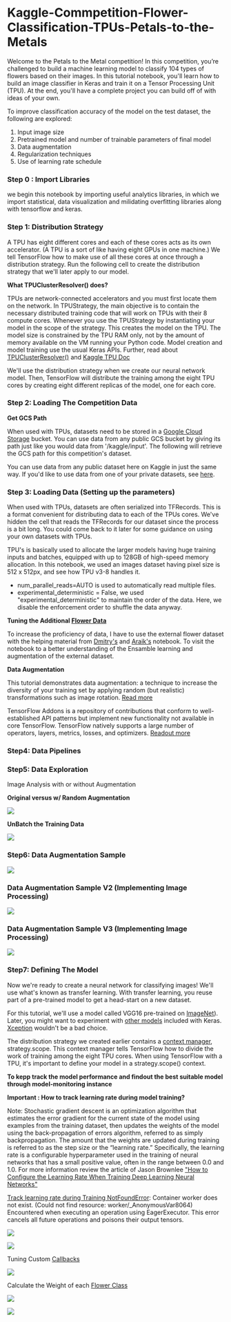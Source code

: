 # Kaggle-Commpetition-Flower-Classification-TPUs-Petals-to-the-Metals
Welcome to the Petals to the Metal competition! In this competition, you’re challenged to build a machine learning model to classify 104 types of flowers based on their images. In this tutorial notebook, you'll learn how to build an image classifier in Keras and train it on a Tensor Processing Unit (TPU). At the end, you'll have a complete project you can build off of with ideas of your own.

To improve classification accuracy of the model on the test dataset, the following are explored:

1. Input image size
2. Pretrained model and number of trainable parameters of final model
3. Data augmentation
4. Regularization techniques
5. Use of learning rate schedule

### Step 0 : Import Libraries

we begin this notebook by importing useful analytics libraries, in which we import statistical, data visualization and milidating overfitting libraries along with tensorflow and keras.

### Step 1: Distribution Strategy

A TPU has eight different cores and each of these cores acts as its own accelerator. (A TPU is a sort of like having eight GPUs in one machine.) We tell TensorFlow how to make use of all these cores at once through a distribution strategy. Run the following cell to create the distribution strategy that we'll later apply to our model.

<b> What TPUClusterResolver() does? </b>

TPUs are network-connected accelerators and you must first locate them on the network. In TPUStrategy, the main objective is to contain the necessary distributed training code that will work on TPUs with their 8 compute cores. Whenever you use the TPUStrategy by instantiating your model in the scope of the strategy. This creates the model on the TPU. The model size is constrained by the TPU RAM only, not by the amount of memory available on the VM running your Python code. Model creation and model training use the usual Keras APIs. Further, read about [TPUClusterResolver()](https://www.tensorflow.org/api_docs/python/tf/distribute/cluster_resolver/ClusterResolver) and [Kaggle TPU Doc](https://www.kaggle.com/docs/tpu)

We'll use the distribution strategy when we create our neural network model. Then, TensorFlow will distribute the training among the eight TPU cores by creating eight different replicas of the model, one for each core.

### Step 2: Loading The Competition Data

<b> Get GCS Path </b>

When used with TPUs, datasets need to be stored in a [Google Cloud Storage](https://cloud.google.com/storage/) bucket. You can use data from any public GCS bucket by giving its path just like you would data from '/kaggle/input'. The following will retrieve the GCS path for this competition's dataset.

You can use data from any public dataset here on Kaggle in just the same way. If you'd like to use data from one of your private datasets, see [here](https://www.kaggle.com/docs/tpu#tpu3pt5).

### Step 3: Loading Data (Setting up the parameters)

When used with TPUs, datasets are often serialized into TFRecords. This is a format convenient for distributing data to each of the TPUs cores. We've hidden the cell that reads the TFRecords for our dataset since the process is a bit long. You could come back to it later for some guidance on using your own datasets with TPUs.

TPU's is basically used to allocate the larger models having huge training inputs and batches, equipped with up to 128GB of high-speed memory allocation. In this notebook, we used an images dataset having pixel size is 512 x 512px, and see how TPU v3-8 handles it.

* num_parallel_reads=AUTO is used to automatically read multiple files.
* experimental_deterministic = False, we used "experimental_deterministic" to maintain the order of the data. Here, we disable the enforcement order to shuffle the data anyway.

<b> Tuning the Additional [Flower Data](https://www.kaggle.com/kirillblinov/tf-flower-photo-tfrec) </b>

To increase the proficiency of data, I have to use the external flower dataset with the helping material from [Dmitry's](https://www.kaggle.com/dmitrynokhrin/densenet201-aug-additional-data) and [Araik's](https://www.kaggle.com/atamazian/fc-ensemble-external-data-effnet-densenet) notebook. To visit the notebook to a better understanding of the Ensamble learning and augmentation of the external dataset.

<b> Data Augmentation </b>

This tutorial demonstrates data augmentation: a technique to increase the diversity of your training set by applying random (but realistic) transformations such as image rotation. [Read more](https://www.tensorflow.org/tutorials/images/data_augmentation)

TensorFlow Addons is a repository of contributions that conform to well-established API patterns but implement new functionality not available in core TensorFlow. TensorFlow natively supports a large number of operators, layers, metrics, losses, and optimizers. [Readout more](https://github.com/tensorflow/addons)

### Step4: Data Pipelines
### Step5: Data Exploration

Image Analysis with or without Augmentation

<b> Original versus w/ Random Augmentation </b>

![](/Images/1.png)

<b> UnBatch the Training Data </b>

![](/Images/2.png)

### Step6: Data Augmentation Sample

![](/Images/3.png)

### Data Augmentation Sample V2 (Implementing Image Processing)

![](/Images/4.png)

### Data Augmentation Sample V3 (Implementing Image Processing)

![](/Images/5.png)

### Step7: Defining The Model

Now we're ready to create a neural network for classifying images! We'll use what's known as transfer learning. With transfer learning, you reuse part of a pre-trained model to get a head-start on a new dataset.

For this tutorial, we'll use a model called VGG16 pre-trained on [ImageNet](https://image-net.org/)). Later, you might want to experiment with [other models](https://www.tensorflow.org/api_docs/python/tf/keras/applications) included with Keras. [Xception](https://www.tensorflow.org/api_docs/python/tf/keras/applications/xception/Xception) wouldn't be a bad choice.

The distribution strategy we created earlier contains a [context manager](https://docs.python.org/3/reference/compound_stmts.html#with), strategy.scope. This context manager tells TensorFlow how to divide the work of training among the eight TPU cores. When using TensorFlow with a TPU, it's important to define your model in a strategy.scope() context.

<b> To kepp track the model performance and findout the best suitable model through model-monitoring instance </b>

<b> Important : How to track learning rate during model training? </b>

Note: Stochastic gradient descent is an optimization algorithm that estimates the error gradient for the current state of the model using examples from the training dataset, then updates the weights of the model using the back-propagation of errors algorithm, referred to as simply backpropagation. The amount that the weights are updated during training is referred to as the step size or the “learning rate.” Specifically, the learning rate is a configurable hyperparameter used in the training of neural networks that has a small positive value, often in the range between 0.0 and 1.0. For more information review the article of Jason Brownlee ["How to Configure the Learning Rate When Training Deep Learning Neural Networks"](https://machinelearningmastery.com/learning-rate-for-deep-learning-neural-networks/)

[Track learning rate during Training NotFoundError](https://stackoverflow.com/questions/49127214/keras-how-to-output-learning-rate-onto-tensorboard): Container worker does not exist. (Could not find resource: worker/_AnonymousVar8064) Encountered when executing an operation using EagerExecutor. This error cancels all future operations and poisons their output tensors.

![](https://stackoverflow.com/questions/49127214/keras-how-to-output-learning-rate-onto-tensorboard)

![](/Images/6.png)

Tuning Custom [Callbacks](https://www.tensorflow.org/guide/keras/custom_callback)

![](/Images/7.png)

Calculate the Weight of each [Flower Class](https://www.kaggle.com/xuanzhihuang/flower-classification-densenet-201)

![](/Images/8.png)

![](/Images/9.png)
